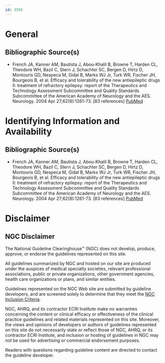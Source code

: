 ```yaml
---
id: 3565
---
```


# General

## Bibliographic Source(s)

- French JA, Kanner AM, Bautista J, Abou-Khalil B, Browne T, Harden CL, Theodore WH, Bazil C, Stern J, Schachter SC, Bergen D, Hirtz D, Montouris GD, Nespeca M, Gidal B, Marks WJ Jr, Turk WR, Fischer JH, Bourgeois B, et al. Efficacy and tolerability of the new antiepileptic drugs II: treatment of refractory epilepsy: report of the Therapeutics and Technology Assessment Subcommittee and Quality Standards Subcommittee of the American Academy of Neurology and the AES. Neurology. 2004 Apr 27;62(8):1261-73. [83 references] [ PubMed ](http://www.ncbi.nlm.nih.gov/entrez/query.fcgi?cmd=Retrieve&db=pubmed&dopt=Abstract&list_uids=15111660)

# Identifying Information and Availability

## Bibliographic Source(s)

- French JA, Kanner AM, Bautista J, Abou-Khalil B, Browne T, Harden CL, Theodore WH, Bazil C, Stern J, Schachter SC, Bergen D, Hirtz D, Montouris GD, Nespeca M, Gidal B, Marks WJ Jr, Turk WR, Fischer JH, Bourgeois B, et al. Efficacy and tolerability of the new antiepileptic drugs II: treatment of refractory epilepsy: report of the Therapeutics and Technology Assessment Subcommittee and Quality Standards Subcommittee of the American Academy of Neurology and the AES. Neurology. 2004 Apr 27;62(8):1261-73. [83 references] [ PubMed ](http://www.ncbi.nlm.nih.gov/entrez/query.fcgi?cmd=Retrieve&db=pubmed&dopt=Abstract&list_uids=15111660)

# Disclaimer

## NGC Disclaimer

The National Guideline Clearinghouse™ (NGC) does not develop, produce, approve, or endorse the guidelines represented on this site.

All guidelines summarized by NGC and hosted on our site are produced under the auspices of medical specialty societies, relevant professional associations, public or private organizations, other government agencies, health care organizations or plans, and similar entities.

Guidelines represented on the NGC Web site are submitted by guideline developers, and are screened solely to determine that they meet the [NGC Inclusion Criteria](/help-and-about/summaries/inclusion-criteria).

NGC, AHRQ, and its contractor ECRI Institute make no warranties concerning the content or clinical efficacy or effectiveness of the clinical practice guidelines and related materials represented on this site. Moreover, the views and opinions of developers or authors of guidelines represented on this site do not necessarily state or reflect those of NGC, AHRQ, or its contractor ECRI Institute, and inclusion or hosting of guidelines in NGC may not be used for advertising or commercial endorsement purposes.

Readers with questions regarding guideline content are directed to contact the guideline developer.

